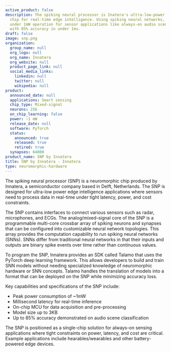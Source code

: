 ```yaml
---
active_product: false
description: The spiking neural processor is Inatera's ultra-low-power neuromorphic
  chip for real-time edge intelligence. Using spiking neural networks, it achieves
  under 1mW operation for sensor applications like always-on audio scene detection
  with 85% accuracy in under 1ms.
draft: false
image: snp.png
organization:
  group_name: null
  org_logo: null
  org_name: Innatera
  org_website: null
  product_page_link: null
  social_media_links:
    linkedin: null
    twitter: null
    wikipedia: null
product:
  announced_date: null
  applications: Smart sensing
  chip_type: Mixed-signal
  neurons: 256
  on_chip_learning: false
  power: ~1 mW
  release_date: null
  software: PyTorch
  status:
    announced: true
    released: true
    retired: true
  synapses: 64000
product_name: SNP by Innatera
title: SNP by Innatera - Innatera
type: neuromorphic-hardware
---
```


The spiking neural processor (SNP) is a neuromorphic chip produced by Innatera, a semiconductor company based in Delft, Netherlands. The SNP is designed for ultra-low power edge intelligence applications where sensors need to process data in real-time under tight latency, power, and cost constraints. 

The SNP contains interfaces to connect various sensors such as radar, microphones, and ECGs. The analog/mixed-signal core of the SNP is a programmable multi-core crossbar array of spiking neurons and synapses that can be configured into customizable neural network topologies. This array provides the computation capability to run spiking neural networks (SNNs). SNNs differ from traditional neural networks in that their inputs and outputs are binary spike events over time rather than continuous values. 

To program the SNP, Innatera provides an SDK called Talamo that uses the PyTorch deep learning framework. This allows developers to build and train SNN models without needing specialized knowledge of neuromorphic hardware or SNN concepts. Talamo handles the translation of models into a format that can be deployed on the SNP while minimizing accuracy loss.

Key capabilities and specifications of the SNP include:
- Peak power consumption of ~1mW
- Millisecond latency for real-time inference
- On-chip MCU for data acquisition and pre-processing
- Model size up to 3KB
- Up to 85% accuracy demonstrated on audio scene classification 

The SNP is positioned as a single-chip solution for always-on sensing applications where tight constraints on power, latency, and cost are critical. Example applications include hearables/wearables and other battery-powered edge devices.